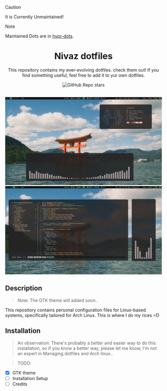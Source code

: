 
> [!CAUTION]
> It is Currently Unmaintained!

> [!NOTE]  
> Maintained Dots are in [hypr-dots](https://github.com/nivas7/hypr-dots).



<div align="center">

# Nivaz dotfiles

This repository contains my ever-evolving dotfiles. check them out! If you find something useful, feel free to add it to yur own dotfiles.

<img alt="GitHub Repo stars" src="https://img.shields.io/github/stars/Nivas7/Dotfiles?colorA=A0A0A0&colorB=FFCFA8&style=for-the-badge&logo=github">

<br/>
<br/>

![Preview](./docs/Home.png)
![nvim](./docs/nvim.png)

</div>

## Description

> Note: The GTK theme will added soon..

This repository contains personal configuration files for Linux-based systems, specifically tailored for Arch Linux. This is where I do my rices =D

## Installation

> An observation: There's probably a better and easier way to do this installation, so if you know a better way, please let me know, I'm not an expert in Managing dotfiles and Arch linux..

> TODO:

- [x] GTK theme
- [ ] Installation Setup
- [ ] Credits
